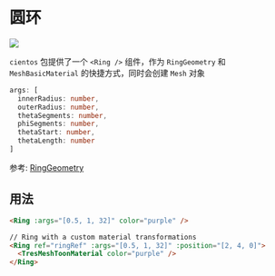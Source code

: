 # 圆环 <Badge type="warning" text="^1.6.0" />

![](/cientos/ring.png)

`cientos` 包提供了一个 `<Ring />` 组件，作为 `RingGeometry` 和 `MeshBasicMaterial` 的快捷方式，同时会创建 `Mesh` 对象

```typescript
args: [
  innerRadius: number,
  outerRadius: number,
  thetaSegments: number,
  phiSegments: number,
  thetaStart: number,
  thetaLength: number
]
```

参考: [RingGeometry](https://threejs.org/docs/?q=ring#api/en/geometries/RingGeometry)

## 用法

```html
<Ring :args="[0.5, 1, 32]" color="purple" />

// Ring with a custom material transformations
<Ring ref="ringRef" :args="[0.5, 1, 32]" :position="[2, 4, 0]">
  <TresMeshToonMaterial color="purple" />
</Ring>
```
